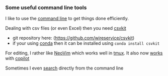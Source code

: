 ### Some useful command line tools

I like to use the [command line](https://jeroenjanssens.com/dsatcl/) to get things done efficiently.

Dealing with csv files (or even Excel) then you need [csvkit](https://csvkit.readthedocs.io/en/latest/index.html)
- git repository here: (https://github.com/wireservice/csvkit)
- if your using [conda](../python/conda.md) then it can be installed using ```conda install csvkit```

For editing, I rather like [NeoVim](https://neovim.io/) which works well in [tmux](https://github.com/tmux/tmux/wiki). It also now [works](https://github.com/github/copilot.vim) with [copilot](https://github.com/features/copilot)

Sometimes I even [search](https://wiki.archlinux.org/title/Surfraw) directly from the command line
